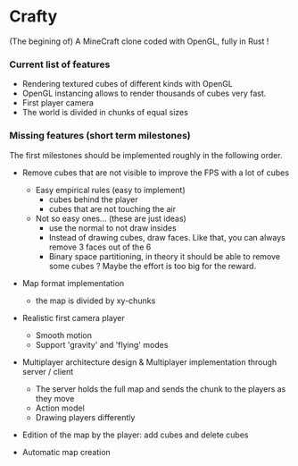 # Crafty

(The begining of) A MineCraft clone coded with OpenGL, fully in Rust !

### Current list of features

- Rendering textured cubes of different kinds with OpenGL
- OpenGL instancing allows to render thousands of cubes very fast.
- First player camera
- The world is divided in chunks of equal sizes

### Missing features (short term milestones)

The first milestones should be implemented roughly in the following order.

- Remove cubes that are not visible to improve the FPS with a lot of cubes
    - Easy empirical rules (easy to implement)
        - cubes behind the player
        - cubes that are not touching the air
    - Not so easy ones... (these are just ideas)
        - use the normal to not draw insides
        - Instead of drawing cubes, draw faces. Like that, you can always remove 3 faces out of the 6
        - Binary space partitioning, in theory it should be able to remove some cubes ? Maybe the effort is too big
          for the reward.

- Map format implementation
    - the map is divided by xy-chunks

- Realistic first camera player
    - Smooth motion
    - Support 'gravity' and 'flying' modes

- Multiplayer architecture design & Multiplayer implementation through server / client
    - The server holds the full map and sends the chunk to the players as they move
    - Action model
    - Drawing players differently

- Edition of the map by the player: add cubes and delete cubes

- Automatic map creation
